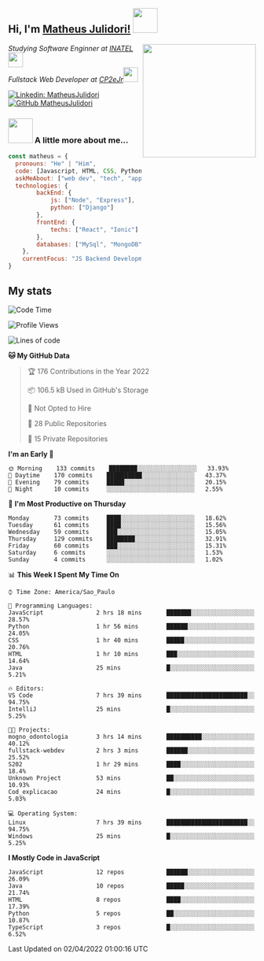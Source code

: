 <h2> Hi, I'm <a href="https://matheusjulidori.github.io" target="_blank">Matheus Julidori!</a> <img src="https://media.giphy.com/media/12oufCB0MyZ1Go/giphy.gif" width="50"></h2>
<img align='right' src="https://media.giphy.com/media/3oKIPnAiaMCws8nOsE/giphy.gif" width="230" height="auto">
<p><em>Studying Software Enginner at <a href="http://www.inatel.br" target="_blank">INATEL</a><img src="https://media.giphy.com/media/fYSnHlufseco8Fh93Z/giphy.gif" width="30"></br>
  Fullstack Web Developer at <a href="http://www.cp2ejr.com.br" target="_blank">CP2eJr</a><img src="https://media.giphy.com/media/WUlplcMpOCEmTGBtBW/giphy.gif" width="30"> 
</em></p>

[![Linkedin: MatheusJulidori](https://img.shields.io/badge/-MatheusJulidori-blue?style=flat-square&logo=Linkedin&logoColor=white&link=https://www.linkedin.com/in/MatheusJulidori/)](https://www.linkedin.com/in/MatheusJulidori/)
[![GitHub MatheusJulidori](https://img.shields.io/github/followers/matheusjulidori?label=follow&style=social)](https://github.com/MatheusJulidori)


### <img src="https://media.giphy.com/media/VgCDAzcKvsR6OM0uWg/giphy.gif" width="50"> A little more about me...  

```javascript
const matheus = {
  pronouns: "He" | "Him",
  code: [Javascript, HTML, CSS, Python, Java, C++, C],
  askMeAbout: ["web dev", "tech", "app dev", "games"],
  technologies: {
        backEnd: {
            js: ["Node", "Express"],
            python: ["Django"]
        },
        frontEnd: {
            techs: ["React", "Ionic"]
        },
        databases: ["MySql", "MongoDB","PostgreSQL"],
    },
    currentFocus: "JS Backend Development",
}
```
<h2>My stats</h2>

<!--START_SECTION:waka-->
![Code Time](http://img.shields.io/badge/Code%20Time-128%20hrs%2019%20mins-blue)

![Profile Views](http://img.shields.io/badge/Profile%20Views-3-blue)

![Lines of code](https://img.shields.io/badge/From%20Hello%20World%20I%27ve%20Written-555%20Thousand%20lines%20of%20code-blue)

**🐱 My GitHub Data** 

> 🏆 176 Contributions in the Year 2022
 > 
> 📦 106.5 kB Used in GitHub's Storage 
 > 
> 🚫 Not Opted to Hire
 > 
> 📜 28 Public Repositories 
 > 
> 🔑 15 Private Repositories  
 > 
**I'm an Early 🐤** 

```text
🌞 Morning    133 commits    ████████░░░░░░░░░░░░░░░░░   33.93% 
🌆 Daytime    170 commits    ██████████░░░░░░░░░░░░░░░   43.37% 
🌃 Evening    79 commits     █████░░░░░░░░░░░░░░░░░░░░   20.15% 
🌙 Night      10 commits     ░░░░░░░░░░░░░░░░░░░░░░░░░   2.55%

```
📅 **I'm Most Productive on Thursday** 

```text
Monday       73 commits     ████░░░░░░░░░░░░░░░░░░░░░   18.62% 
Tuesday      61 commits     ████░░░░░░░░░░░░░░░░░░░░░   15.56% 
Wednesday    59 commits     ███░░░░░░░░░░░░░░░░░░░░░░   15.05% 
Thursday     129 commits    ████████░░░░░░░░░░░░░░░░░   32.91% 
Friday       60 commits     ███░░░░░░░░░░░░░░░░░░░░░░   15.31% 
Saturday     6 commits      ░░░░░░░░░░░░░░░░░░░░░░░░░   1.53% 
Sunday       4 commits      ░░░░░░░░░░░░░░░░░░░░░░░░░   1.02%

```


📊 **This Week I Spent My Time On** 

```text
⌚︎ Time Zone: America/Sao_Paulo

💬 Programming Languages: 
JavaScript               2 hrs 18 mins       ███████░░░░░░░░░░░░░░░░░░   28.57% 
Python                   1 hr 56 mins        ██████░░░░░░░░░░░░░░░░░░░   24.05% 
CSS                      1 hr 40 mins        █████░░░░░░░░░░░░░░░░░░░░   20.76% 
HTML                     1 hr 10 mins        ███░░░░░░░░░░░░░░░░░░░░░░   14.64% 
Java                     25 mins             █░░░░░░░░░░░░░░░░░░░░░░░░   5.21%

🔥 Editors: 
VS Code                  7 hrs 39 mins       ███████████████████████░░   94.75% 
IntelliJ                 25 mins             █░░░░░░░░░░░░░░░░░░░░░░░░   5.25%

🐱‍💻 Projects: 
mogno_odontologia        3 hrs 14 mins       ██████████░░░░░░░░░░░░░░░   40.12% 
fullstack-webdev         2 hrs 3 mins        ██████░░░░░░░░░░░░░░░░░░░   25.52% 
S202                     1 hr 29 mins        ████░░░░░░░░░░░░░░░░░░░░░   18.4% 
Unknown Project          53 mins             ██░░░░░░░░░░░░░░░░░░░░░░░   10.93% 
Cod_explicacao           24 mins             █░░░░░░░░░░░░░░░░░░░░░░░░   5.03%

💻 Operating System: 
Linux                    7 hrs 39 mins       ███████████████████████░░   94.75% 
Windows                  25 mins             █░░░░░░░░░░░░░░░░░░░░░░░░   5.25%

```

**I Mostly Code in JavaScript** 

```text
JavaScript               12 repos            ██████░░░░░░░░░░░░░░░░░░░   26.09% 
Java                     10 repos            █████░░░░░░░░░░░░░░░░░░░░   21.74% 
HTML                     8 repos             ████░░░░░░░░░░░░░░░░░░░░░   17.39% 
Python                   5 repos             ██░░░░░░░░░░░░░░░░░░░░░░░   10.87% 
TypeScript               3 repos             █░░░░░░░░░░░░░░░░░░░░░░░░   6.52%

```



 Last Updated on 02/04/2022 01:00:16 UTC
<!--END_SECTION:waka-->

